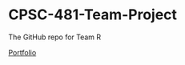 # CPSC-481-Team-Project
The GitHub repo for Team R


[Portfolio](https://sebastienwong.github.io/cpsc481teamr/portfolio/)
